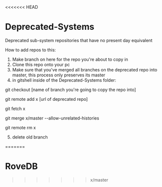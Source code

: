 <<<<<<< HEAD
# Deprecated-Systems
 Deprecated sub-system repositories that have no present day equivalent

How to add repos to this: 

1) Make branch on here for the repo you're about to copy in
2) Clone this repo onto your pc
3) Make sure that you've merged all branches on the deprecated repo into master, this process only preserves its master
4) in gitshell inside of the Deprecated-Systems folder:

git checkout [name of branch you're going to copy the repo into]

git remote add x [url of deprecated repo]

git fetch x

git merge x/master --allow-unrelated-histories

git remote rm x

5) delete old branch

=======
# RoveDB
>>>>>>> x/master

